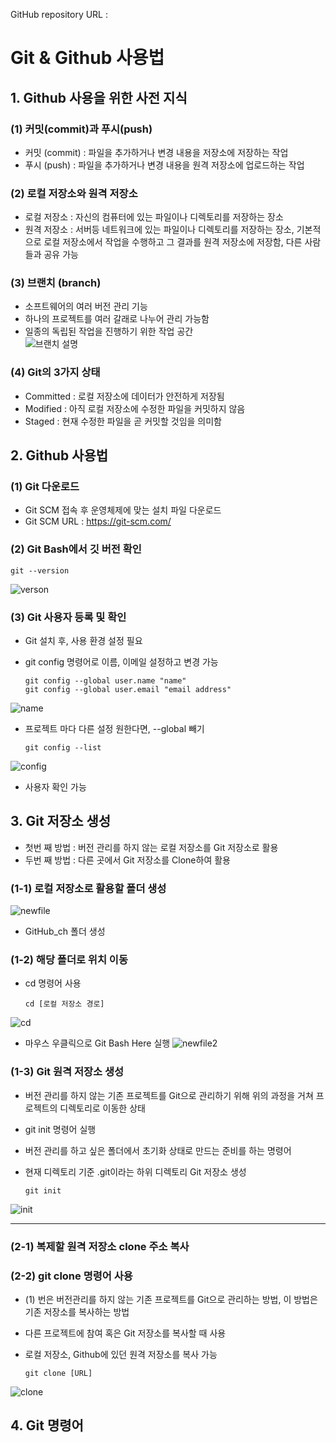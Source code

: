 GitHub repository URL : 

# Git & Github 사용법

## 1. Github 사용을 위한 사전 지식  
### (1) 커밋(commit)과 푸시(push)
- 커밋 (commit) : 파일을 추가하거나 변경 내용을 저장소에 저장하는 작업
- 푸시 (push) : 파일을 추가하거나 변경 내용을 원격 저장소에 업로드하는 작업  

### (2) 로컬 저장소와 원격 저장소
- 로컬 저장소 : 자신의 컴퓨터에 있는 파일이나 디렉토리를 저장하는 장소
- 원격 저장소 : 서버등 네트워크에 있는 파일이나 디렉토리를 저장하는 장소, 기본적으로 로컬 저장소에서 작업을 수행하고 그 결과를 원격 저장소에 저장함, 다른 사람들과 공유 가능

### (3) 브랜치 (branch)
- 소프트웨어의 여러 버전 관리 기능
- 하나의 프로젝트를 여러 갈래로 나누어 관리 가능함
- 일종의 독립된 작업을 진행하기 위한 작업 공간  
![브랜치 설명](branches.png)

### (4) Git의 3가지 상태
- Committed : 로컬 저장소에 데이터가 안전하게 저장됨
- Modified : 아직 로컬 저장소에 수정한 파일을 커밋하지 않음
- Staged : 현재 수정한 파일을 곧 커밋할 것임을 의미함


## 2. Github 사용법  
### (1) Git 다운로드  
- Git SCM 접속 후 운영체제에 맞는 설치 파일 다운로드
- Git SCM URL : https://git-scm.com/  

### (2) Git Bash에서 깃 버전 확인
    git --version
![verson](verson.png)

### (3) Git 사용자 등록 및 확인
- Git 설치 후, 사용 환경 설정 필요
- git config 명령어로 이름, 이메일 설정하고 변경 가능  

      git config --global user.name "name"
      git config --global user.email "email address"
![name](name.png)
- 프로젝트 마다 다른 설정 원한다면, --global 빼기  

      git config --list
![config](config.png)
- 사용자 확인 가능

## 3. Git 저장소 생성
- 첫번 째 방법 : 버전 관리를 하지 않는 로컬 저장소를 Git 저장소로 활용
- 두번 째 방법 : 다른 곳에서 Git 저장소를 Clone하여 활용  

### (1-1) 로컬 저장소로 활용할 폴더 생성
![newfile](newfile.png)
- GitHub_ch 폴더 생성

### (1-2) 해당 폴더로 위치 이동
- cd 명령어 사용  

      cd [로컬 저장소 경로]
![cd](cd.png)

- 마우스 우클릭으로 Git Bash Here 실행
![newfile2](newfile2.png)

### (1-3) Git 원격 저장소 생성
- 버전 관리를 하지 않는 기존 프로젝트를 Git으로 관리하기 위해 위의 과정을 거쳐 프로젝트의 디렉토리로 이동한 상태
- git init 명령어 실행
- 버전 관리를 하고 싶은 폴더에서 초기화 상태로 만드는 준비를 하는 명령어
- 현재 디렉토리 기준 .git이라는 하위 디렉토리 Git 저장소 생성  

      git init
![init](init.png)

------------
### (2-1) 복제할 원격 저장소 clone 주소 복사
### (2-2) git clone 명령어 사용
- (1) 번은 버전관리를 하지 않는 기존 프로젝트를 Git으로 관리하는 방법, 이 방법은 기존 저장소를 복사하는 방법
- 다른 프로젝트에 참여 혹은 Git 저장소를 복사할 때 사용
- 로컬 저장소, Github에 있던 원격 저장소를 복사 가능  

      git clone [URL]
![clone](clone.png)

## 4. Git 명령어
#
